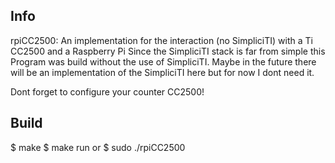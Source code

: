 Info
-----

rpiCC2500: An implementation for the interaction (no SimpliciTI) with a Ti CC2500 
  and a Raspberry Pi
  Since the SimpliciTI stack is far from simple this Program was build without the use of SimpliciTI.
  Maybe in the future there will be an implementation of the SimpliciTI here but for now I dont need it.
  
  Dont forget to configure your counter CC2500!


Build
-----

 $ make
 $ make run
 or 
 $ sudo ./rpiCC2500
